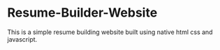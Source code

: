 # Resume-Builder-Website

This is a simple resume building website built using native html css and javascript.
